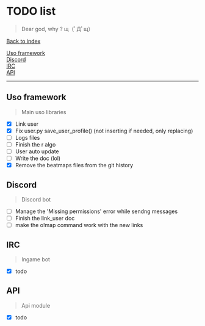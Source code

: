 
# TODO list

> Dear god, why ? щ（ﾟДﾟщ）

[Back to index](index.md)

[Uso framework](#uso-framework)  
[Discord](#discord)  
[IRC](#irc)  
[API](#api)  

-----------

## Uso framework ##

> Main uso libraries

- [x] Link user
- [x] Fix user.py save_user_profile() (not inserting if needed, only replacing)
- [ ] Logs files
- [ ] Finish the r algo
- [ ] User auto update
- [ ] Write the doc (lol)
- [x] Remove the beatmaps files from the git history

## Discord ##

> Discord bot

- [ ] Manage the 'Missing permissions' error while sendng messages
- [ ] Finish the link_user doc
- [ ] make the o!map command work with the new links

## IRC ##

> Ingame bot

- [x] todo

## API ##

> Api module

- [x] todo
